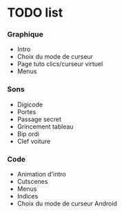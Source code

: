 # TODO list

### Graphique

* Intro
* Choix du mode de curseur
* Page tuto clics/curseur virtuel
* Menus

### Sons

* Digicode
* Portes
* Passage secret
* Grincement tableau
* Bip ordi
* Clef voiture

### Code

* Animation d'intro
* Cutscenes
* Menus
* Indices
* Choix du mode de curseur Android
